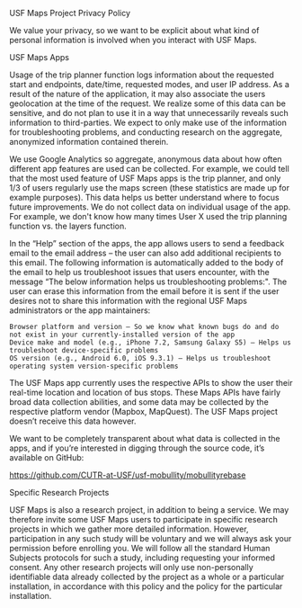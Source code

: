 
USF Maps Project Privacy Policy

We value your privacy, so we want to be explicit about what kind of personal information is involved when you interact with USF Maps.

USF Maps Apps

Usage of the trip planner function logs information about the requested start and endpoints, date/time, requested modes, and user IP address.  As a result of the nature of the application, it may also associate the users geolocation at the time of the request.  We realize some of this data can be sensitive, and do not plan to use it in a way that unnecessarily reveals such information to third-parties.  We expect to only make use of the information for troubleshooting problems, and conducting research on the aggregate, anonymized information contained therein.

We use Google Analytics so aggregate, anonymous data about how often different app features are used can be collected.  For example, we could tell that the most used feature of USF Maps apps is the trip planner, and only 1/3 of users regularly use the maps screen (these statistics are made up for example purposes).  This data helps us better understand where to focus future improvements.  We do not collect data on individual usage of the app.  For example, we don't know how many times User X used the trip planning function vs. the layers function.

In the “Help” section of the apps, the app allows users to send a feedback email to the email address – the user can also add additional recipients to this email.  The following information is automatically added to the body of the email to help us troubleshoot issues that users encounter, with the message “The below information helps us troubleshooting problems:". The user can erase this information from the email before it is sent if the user desires not to share this information with the regional USF Maps administrators or the app maintainers:

    Browser platform and version – So we know what known bugs do and do not exist in your currently-installed version of the app
    Device make and model (e.g., iPhone 7.2, Samsung Galaxy S5) – Helps us troubleshoot device-specific problems
    OS version (e.g., Android 6.0, iOS 9.3.1) – Helps us troubleshoot operating system version-specific problems

The USF Maps app currently uses the respective APIs to show the user their real-time location and location of bus stops. These Maps APIs have fairly broad data collection abilities, and some data may be collected by the respective platform vendor (Mapbox, MapQuest). The USF Maps project doesn’t receive this data however.

We want to be completely transparent about what data is collected in the apps, and if you’re interested in digging through the source code, it’s available on GitHub:

https://github.com/CUTR-at-USF/usf-mobullity/mobullityrebase

Specific Research Projects

USF Maps is also a research project, in addition to being a service. We may therefore invite some USF Maps users to participate in specific research projects in which we gather more detailed information. However, participation in any such study will be voluntary and we will always ask
your permission before enrolling you. We will follow all the standard Human Subjects protocols for such a study, including requesting your informed consent. Any other research projects will only use non-personally identifiable data already collected by the project as a whole or a particular installation, in accordance with this policy and the policy for the particular installation.



